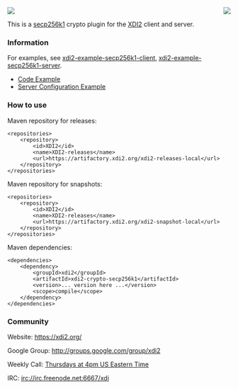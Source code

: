<a href="http://projectdanube.org/" target="_blank"><img src="http://projectdanube.github.com/xdi2/images/projectdanube_logo.png" align="right"></a>
<img src="http://projectdanube.github.com/xdi2/images/logo64.png"><br>

This is a [secp256k1](https://en.bitcoin.it/wiki/Secp256k1) crypto plugin for the [XDI2](http://github.com/projectdanube/xdi2) client and server.

### Information

For examples, see [xdi2-example-secp256k1-client](https://github.com/projectdanube/xdi2-example-secp256k1-client), [xdi2-example-secp256k1-server](https://github.com/projectdanube/xdi2-example-secp256k1-server).

* [Code Example](https://github.com/projectdanube/xdi2-crypto-secp256k1/wiki/Code%20Example)
* [Server Configuration Example](https://github.com/projectdanube/xdi2-crypto-secp256k1/wiki/Server%20Configuration%20Example)

### How to use

Maven repository for releases:

	<repositories>
		<repository>
			<id>XDI2</id>
			<name>XDI2-releases</name>
			<url>https://artifactory.xdi2.org/xdi2-releases-local</url>
		</repository>
	</repositories>

Maven repository for snapshots:

	<repositories>
		<repository>
			<id>XDI2</id>
			<name>XDI2-releases</name>
			<url>https://artifactory.xdi2.org/xdi2-snapshot-local</url>
		</repository>
	</repositories>

Maven dependencies:

	<dependencies>
		<dependency>
			<groupId>xdi2</groupId>
			<artifactId>xdi2-crypto-secp256k1</artifactId>
			<version>... version here ...</version>
			<scope>compile</scope>
		</dependency>
	</dependencies>

### Community

Website: https://xdi2.org/

Google Group: http://groups.google.com/group/xdi2

Weekly Call: [Thursdays at 4pm US Eastern Time](https://github.com/projectdanube/xdi2/wiki/XDI2-Weekly-Call)

IRC: [irc://irc.freenode.net:6667/xdi](http://webchat.freenode.net?randomnick=1&channels=%23xdi)
